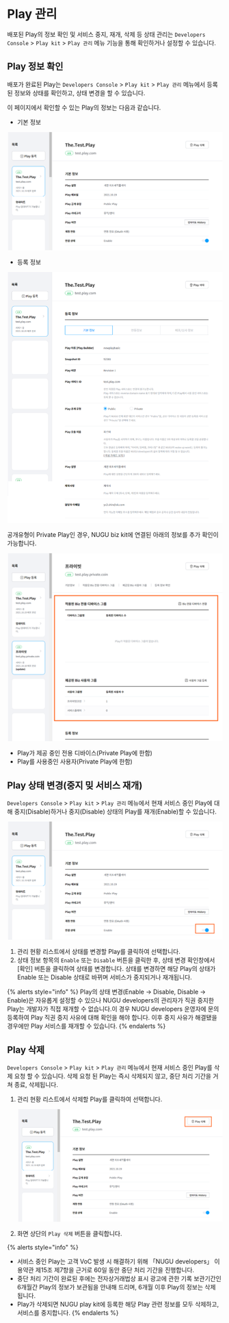 # Play 관리

배포된 Play의 정보 확인 및 서비스 중지, 재개, 삭제 등 상태 관리는 `Developers Console` > `Play kit` > `Play 관리`  메뉴 기능을 통해 확인하거나 설정할 수 있습니다.

## Play 정보 확인 <a href="manage-a-playinformation" id="manage-a-playinformation"></a>

배포가 완료된 Play는 `Developers Console` > `Play kit` > `Play 관리`  메뉴에서 등록된 정보와 상태를 확인하고, 상태 변경을 할 수 있습니다.

이 페이지에서 확인할 수 있는 Play의 정보는 다음과 같습니다.

* 기본 정보

![](/assets/images/manage-a-play-01.png)

* 등록 정보

![](/assets/images/manage-a-play-02.png)

공개유형이 Private Play인 경우, NUGU biz kit에 연결된 아래의 정보를 추가 확인이 가능합니다.

![](/assets/images/manage-a-play-03.png)

* Play가 제공 중인 전용 디바이스(Private Play에 한함)
* Play를 사용중인 사용자(Private Play에 한함)

## Play 상태 변경(중지  밎 서비스 재개) <a href="change-play-status" id="change-play-status"></a>

`Developers Console` > `Play kit` > `Play 관리`  메뉴에서 현재 서비스 중인 Play에 대해 중지(Disable)하거나 중지(Disable) 상태의 Play를 재개(Enable)할 수 있습니다.

![](/assets/images/manage-a-play-04.png)

1. 관리 현황 리스트에서 상태를 변경할 Play를 클릭하여 선택합니다.
2. 상태 정보 항목의 `Enable` 또는 `Disable` 버튼을 클릭한 후, 상태 변경 확인창에서 \[확인] 버튼을 클릭하여 상태를 변경합니다.
   상태를 변경하면 해당 Play의 상태가 Enable 또는 Disable 상태로 바뀌며 서비스가 중지되거나 재개됩니다.

{% alerts style="info" %}
Play의 상태 변경(Enable → Disable, Disable → Enable)은 자유롭게 설정할 수 있으나 NUGU developers의 관리자가 직권 중지한 Play는 개발자가 직접 재개할 수 없습니다.이 경우 NUGU developers 운영자에 문의 등록하여 Play 직권 중지 사유에 대해 확인을 해야 합니다. 이후 중지 사유가 해결됐을 경우에만 Play 서비스를 재개할 수 있습니다.
{% endalerts %}

## Play 삭제 <a href="delete-a-play" id="delete-a-play"></a>

`Developers Console` > `Play kit` > `Play 관리`  메뉴에서 현재 서비스 중인 Play를 삭제 요청 할 수 있습니다. 삭제 요청 된 Play는 즉시 삭제되지 않고, 중단 처리 기간을 거쳐 종료, 삭제됩니다.

1. 관리 현황 리스트에서 삭제할 Play를 클릭하여 선택합니다.

   ![](/assets/images/manage-a-play-05.png)
2. 화면 상단의 `Play 삭제` 버튼을 클릭합니다.

{% alerts style="info" %}
* 서비스 중인 Play는 고객 VoC 발생 시 해결하기 위해 「NUGU developers」 이용약관 제15조 제7항을 근거로 60일 동안 중단 처리 기간을 진행합니다.
* 중단 처리 기간이 완료된 후에는 전자상거래법상 표시 광고에 관한 기록 보관기간인 6개월간 Play의 정보가 보관됨을 안내해 드리며, 6개월 이후 Play의 정보는 삭제 됩니다.
* Play가 삭제되면 NUGU play kit에 등록한 해당 Play 관련 정보를 모두 삭제하고, 서비스를 중지합니다.
{% endalerts %}
